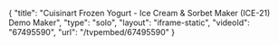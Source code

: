 {
    "title": "Cuisinart Frozen Yogurt - Ice Cream & Sorbet Maker (ICE-21) Demo Maker",
    "type": "solo",
    "layout": "iframe-static",
    "videoId": "67495590",
    "url": "\/tvpembed\/67495590"
}